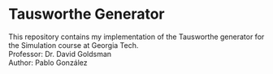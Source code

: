 
# Tausworthe Generator
This repository contains my implementation of the Tausworthe generator for the Simulation course at Georgia Tech. <br/>
Professor: Dr. David Goldsman <br/>
Author: Pablo González
